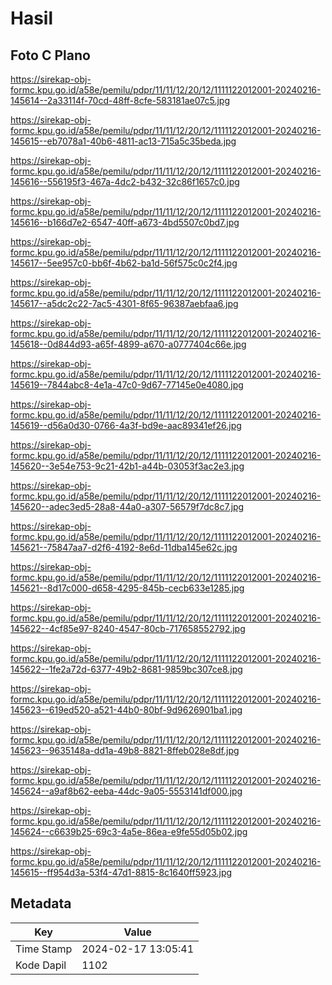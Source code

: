 # Hasil

## Foto C Plano

https://sirekap-obj-formc.kpu.go.id/a58e/pemilu/pdpr/11/11/12/20/12/1111122012001-20240216-145614--2a33114f-70cd-48ff-8cfe-583181ae07c5.jpg

https://sirekap-obj-formc.kpu.go.id/a58e/pemilu/pdpr/11/11/12/20/12/1111122012001-20240216-145615--eb7078a1-40b6-4811-ac13-715a5c35beda.jpg

https://sirekap-obj-formc.kpu.go.id/a58e/pemilu/pdpr/11/11/12/20/12/1111122012001-20240216-145616--556195f3-467a-4dc2-b432-32c86f1657c0.jpg

https://sirekap-obj-formc.kpu.go.id/a58e/pemilu/pdpr/11/11/12/20/12/1111122012001-20240216-145616--b166d7e2-6547-40ff-a673-4bd5507c0bd7.jpg

https://sirekap-obj-formc.kpu.go.id/a58e/pemilu/pdpr/11/11/12/20/12/1111122012001-20240216-145617--5ee957c0-bb6f-4b62-ba1d-56f575c0c2f4.jpg

https://sirekap-obj-formc.kpu.go.id/a58e/pemilu/pdpr/11/11/12/20/12/1111122012001-20240216-145617--a5dc2c22-7ac5-4301-8f65-96387aebfaa6.jpg

https://sirekap-obj-formc.kpu.go.id/a58e/pemilu/pdpr/11/11/12/20/12/1111122012001-20240216-145618--0d844d93-a65f-4899-a670-a0777404c66e.jpg

https://sirekap-obj-formc.kpu.go.id/a58e/pemilu/pdpr/11/11/12/20/12/1111122012001-20240216-145619--7844abc8-4e1a-47c0-9d67-77145e0e4080.jpg

https://sirekap-obj-formc.kpu.go.id/a58e/pemilu/pdpr/11/11/12/20/12/1111122012001-20240216-145619--d56a0d30-0766-4a3f-bd9e-aac89341ef26.jpg

https://sirekap-obj-formc.kpu.go.id/a58e/pemilu/pdpr/11/11/12/20/12/1111122012001-20240216-145620--3e54e753-9c21-42b1-a44b-03053f3ac2e3.jpg

https://sirekap-obj-formc.kpu.go.id/a58e/pemilu/pdpr/11/11/12/20/12/1111122012001-20240216-145620--adec3ed5-28a8-44a0-a307-56579f7dc8c7.jpg

https://sirekap-obj-formc.kpu.go.id/a58e/pemilu/pdpr/11/11/12/20/12/1111122012001-20240216-145621--75847aa7-d2f6-4192-8e6d-11dba145e62c.jpg

https://sirekap-obj-formc.kpu.go.id/a58e/pemilu/pdpr/11/11/12/20/12/1111122012001-20240216-145621--8d17c000-d658-4295-845b-cecb633e1285.jpg

https://sirekap-obj-formc.kpu.go.id/a58e/pemilu/pdpr/11/11/12/20/12/1111122012001-20240216-145622--4cf85e97-8240-4547-80cb-717658552792.jpg

https://sirekap-obj-formc.kpu.go.id/a58e/pemilu/pdpr/11/11/12/20/12/1111122012001-20240216-145622--1fe2a72d-6377-49b2-8681-9859bc307ce8.jpg

https://sirekap-obj-formc.kpu.go.id/a58e/pemilu/pdpr/11/11/12/20/12/1111122012001-20240216-145623--619ed520-a521-44b0-80bf-9d9626901ba1.jpg

https://sirekap-obj-formc.kpu.go.id/a58e/pemilu/pdpr/11/11/12/20/12/1111122012001-20240216-145623--9635148a-dd1a-49b8-8821-8ffeb028e8df.jpg

https://sirekap-obj-formc.kpu.go.id/a58e/pemilu/pdpr/11/11/12/20/12/1111122012001-20240216-145624--a9af8b62-eeba-44dc-9a05-5553141df000.jpg

https://sirekap-obj-formc.kpu.go.id/a58e/pemilu/pdpr/11/11/12/20/12/1111122012001-20240216-145624--c6639b25-69c3-4a5e-86ea-e9fe55d05b02.jpg

https://sirekap-obj-formc.kpu.go.id/a58e/pemilu/pdpr/11/11/12/20/12/1111122012001-20240216-145615--ff954d3a-53f4-47d1-8815-8c1640ff5923.jpg


## Metadata

| Key        | Value               |
| ---------- | ------------------- |
| Time Stamp | 2024-02-17 13:05:41 |
| Kode Dapil | 1102                |



